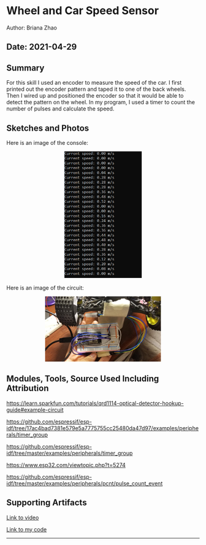 #  Wheel and Car Speed Sensor

Author: Briana Zhao

Date: 2021-04-29
-----

## Summary

For this skill I used an encoder to measure the speed of the car. I first printed out the encoder pattern and taped it to one of the back wheels. Then I wired up and positioned the encoder so that it would be able to detect the pattern on the wheel. In my program, I used a timer to count the number of pulses and calculate the speed.


## Sketches and Photos

Here is an image of the console:

<center><img src="./images/console.png" width="40%" /></center>

Here is an image of the circuit:

<center><img src="./images/circuit.jpg" width="60%" /></center>


## Modules, Tools, Source Used Including Attribution

https://learn.sparkfun.com/tutorials/qrd1114-optical-detector-hookup-guide#example-circuit

https://github.com/espressif/esp-idf/tree/17ac4bad7381e579e5a7775755cc25480da47d97/examples/peripherals/timer_group

https://github.com/espressif/esp-idf/tree/master/examples/peripherals/timer_group

https://www.esp32.com/viewtopic.php?t=5274

https://github.com/espressif/esp-idf/tree/master/examples/peripherals/pcnt/pulse_count_event


## Supporting Artifacts

[Link to video](https://drive.google.com/file/d/1pGrnoyMRJSaVL7-CWa-3LjsnqDMirYLN/view?usp=sharing)

[Link to my code](https://github.com/BU-EC444/Zhao-Briana/blob/master/skills/cluster-5/32/code/wheelspeed.c)


-----

